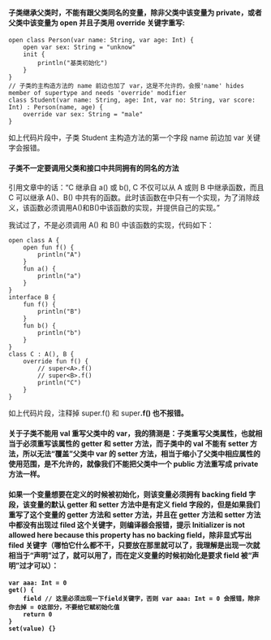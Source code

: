 #### 子类继承父类时，不能有跟父类同名的变量，除非父类中该变量为 private，或者父类中该变量为 open 并且子类用 override 关键字重写:
```
open class Person(var name: String, var age: Int) {    
    open var sex: String = "unknow"    
    init {        
        println("基类初始化")    
    }
}
// 子类的主构造方法的 name 前边也加了 var，这是不允许的，会报'name' hides member of supertype and needs 'override' modifier
class Student(var name: String, age: Int, var no: String, var score: Int) : Person(name, age) {
    override var sex: String = "male"
}
```
如上代码片段中，子类 Student 主构造方法的第一个字段 name 前边加 var 关键字会报错。

#### 子类不一定要调用父类和接口中共同拥有的同名的方法
引用文章中的话：“C 继承自 a() 或 b(), C 不仅可以从 A 或则 B 中继承函数，而且 C 可以继承 A()、B() 中共有的函数。此时该函数在中只有一个实现，为了消除歧义，该函数必须调用A()和B()中该函数的实现，并提供自己的实现。”

我试过了，不是必须调用 A() 和 B() 中该函数的实现，代码如下：
```
open class A {
    open fun f() {
        println("A")
    }
    fun a() {
        println("a")
    }
}
interface B {
    fun f() {
        println("B")
    }
    fun b() {
        println("b")
    }
}
class C : A(), B {
    override fun f() {
        // super<A>.f()
        // super<B>.f()
        println("C")
    }
}
```
如上代码片段，注释掉 super<A>.f() 和 super<B>.f() 也不报错。

#### 关于子类不能用 val 重写父类中的 var，我的猜测是：子类重写父类属性，也就相当于必须重写该属性的 getter 和 setter 方法，而子类中的 val 不能有 setter 方法，所以无法“覆盖”父类中 var 的 setter 方法，相当于缩小了父类中相应属性的使用范围，是不允许的，就像我们不能把父类中一个 public 方法重写成 private 方法一样。

#### 如果一个变量想要在定义的时候被初始化，则该变量必须拥有 backing field 字段，该变量的默认 getter 和 setter 方法中是有定义 field 字段的，但是如果我们重写了这个变量的 getter 方法和 setter 方法，并且在 getter 方法和 setter 方法中都没有出现过 filed 这个关键字，则编译器会报错，提示 Initializer is not allowed here because this property has no backing field，除非显式写出 filed 关键字（哪怕它什么都不干，只要放在那里就可以了，我理解是出现一次就相当于“声明”过了，就可以用了，而在定义变量的时候初始化是要求 field 被“声明”过才可以）：
```
var aaa: Int = 0
get() {
    field // 这里必须出现一下field关键字，否则 var aaa: Int = 0 会报错，除非你去掉 = 0这部分，不要给它赋初始化值
    return 0
}
set(value) {}
```